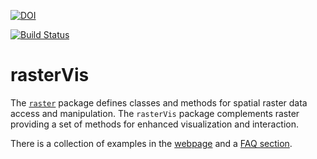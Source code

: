 [![DOI](https://zenodo.org/badge/1928/oscarperpinan/rastervis.png)](http://dx.doi.org/10.5281/zenodo.11390)



[![Build Status](https://travis-ci.org/oscarperpinan/rastervis.svg?branch=master)](https://travis-ci.org/oscarperpinan/rastervis)

rasterVis
=========

The
[`raster`](http://cran.r-project.org/web/packages/raster/index.html)
package defines classes and methods for spatial raster data access and
manipulation. The `rasterVis` package complements raster providing a
set of methods for enhanced visualization and interaction.

There is a collection of examples in the
[webpage](http://oscarperpinan.github.io/rastervis) and a
[FAQ section](http://oscarperpinan.github.io/rastervis/FAQ.html).
